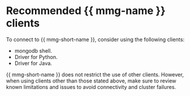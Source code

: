 # Recommended {{ mmg-name }} clients

To connect to {{ mmg-short-name }}, consider using the following clients:

- mongodb shell.
- Driver for Python.
- Driver for Java.

{{ mmg-short-name }} does not restrict the use of other clients. However, when using clients other than those stated above, make sure to review known limitations and issues to avoid connectivity and cluster failures.

